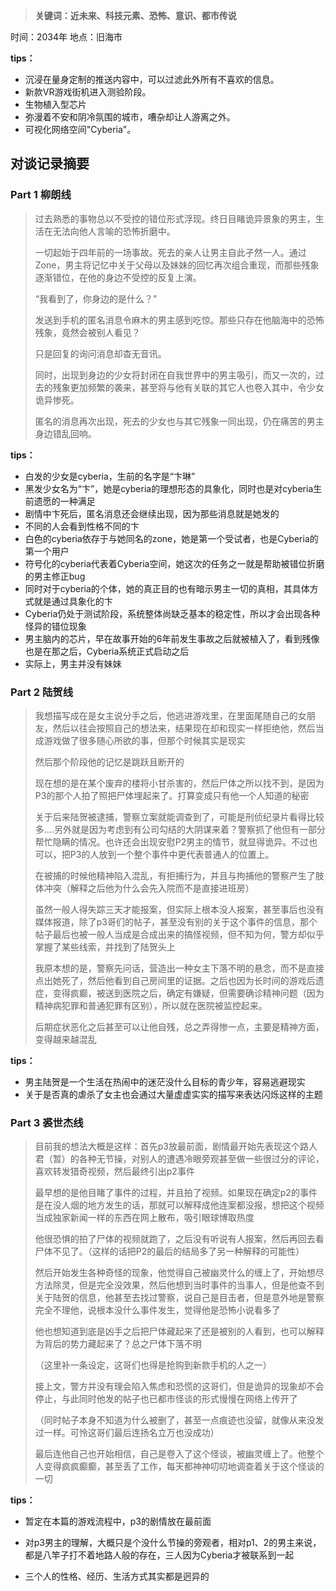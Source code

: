> **关键词：近未来、科技元素、恐怖、意识、都市传说**

时间：2034年
地点：旧海市

**tips：**

* 沉浸在量身定制的推送内容中，可以过滤此外所有不喜欢的信息。
* 新款VR游戏街机进入测验阶段。
* 生物植入型芯片
* 弥漫着不安和阴冷氛围的城市，嘈杂却让人游离之外。
* 可视化网络空间"Cyberia"。

## 对谈记录摘要

### Part 1  柳朗线

> 过去熟悉的事物总以不受控的错位形式浮现。终日目睹诡异景象的男主，生活在无法向他人言喻的恐怖折磨中。
>
> 一切起始于四年前的一场事故。死去的亲人让男主自此孑然一人。通过Zone，男主将记忆中关于父母以及妹妹的回忆再次组合重现，而那些残象逐渐错位，在他的身边不受控的反复上演。
>
>  “我看到了，你身边的是什么？”
>
> 发送到手机的匿名消息令麻木的男主感到吃惊。那些只存在他脑海中的恐怖残象，竟然会被别人看见？
>
> 只是回复的询问消息却杳无音讯。
>
> 同时，出现到身边的少女将封闭在自我世界中的男主吸引，而又一次的，过去的残象更加频繁的袭来，甚至将与他有关联的其它人也卷入其中，令少女诡异惨死。
>
> 匿名的消息再次出现，死去的少女也与其它残象一同出现，仍在痛苦的男主身边错乱回响。

**tips：**

* 白发的少女是cyberia，生前的名字是“卞琳”
* 黑发少女名为“卞”，她是cyberia的理想形态的具象化，同时也是对cyberia生前遗愿的一种满足
* 剧情中卞死后，匿名消息还会继续出现，因为那些消息就是她发的
* 不同的人会看到性格不同的卞
* 白色的cyberia依存于与她同名的zone，她是第一个受试者，也是Cyberia的第一个用户
* 符号化的cyberia代表着Cyberia空间，她这次的任务之一就是帮助被错位折磨的男主修正bug
* 同时对于cyberia的个体，她的真正目的也有暗示男主一切的真相，其具体方式就是通过具象化的卞
* Cyberia仍处于测试阶段，系统整体尚缺乏基本的稳定性，所以才会出现各种怪异的错位现象
* 男主脑内的芯片，早在故事开始的6年前发生事故之后就被植入了，看到残像也是在那之后，Cyberia系统正式启动之后
* 实际上，男主并没有妹妹

### Part 2  陆贺线

> 我想描写成在是女主说分手之后，他逃进游戏里，在里面尾随自己的女朋友，然后以往会按照自己的想法来，结果现在却和现实一样拒绝他，然后当成游戏做了很多随心所欲的事，但那个时候其实是现实
>
> 然后那个阶段他的记忆是跳跃且断开的
>
> 现在想的是在某个废弃的楼将小甘杀害的，然后尸体之所以找不到，是因为P3的那个人拍了照把尸体埋起来了。打算变成只有他一个人知道的秘密
>
> 关于后来陆贺被逮捕，警察立案就能调查到了，可能是刑侦纪录片看得比较多....另外就是因为考虑到有公司勾结的大阴谋来着？警察抓了他但有一部分帮忙隐瞒的情况。也许还会出现安慰P2男主的情节，就显得诡异。不过也可以，把P3的人放到一个整个事件中更代表普通人的位置上。
>
> 在被捕的时候他精神陷入混乱，有拒捕行为，并且与拘捕他的警察产生了肢体冲突（解释之后他为什么会先入院而不是直接进班房）
>
> 虽然一般人得失踪三天才能报案，但实际上根本没人报案，甚至事后也没有媒体报道，除了p3哥们的帖子，甚至没有别的关于这个事件的信息，那个帖子最后也被一般人当成是合成出来的搞怪视频，但不知为何，警方却似乎掌握了某些线索，并找到了陆贺头上
>
> 我原本想的是，警察先问话，营造出一种女主下落不明的悬念，而不是直接点出她死了，然后他看到自己房间里的证据。之后也因为长时间的游戏后遗症，变得疯癫，被送到医院之后，确定有嫌疑，但需要确诊精神问题（因为精神病犯罪和普通犯罪有区别），所以就在医院被监控起来。
>
> 后期症状恶化之后甚至可以让他自残，总之弄得惨一点，主要是精神方面，变得越来越混乱
>
> 

**tips：**

* 男主陆贺是一个生活在热闹中的迷茫没什么目标的青少年，容易逃避现实
* 关于是否真的虐杀了女主也会通过大量虚虚实实的描写来表达闪烁这样的主题

### Part 3  裘世杰线

> 目前我的想法大概是这样：首先p3放最前面，剧情最开始先表现这个路人君（暂）的各种无节操，对别人的遭遇冷眼旁观甚至做一些很过分的评论，喜欢转发猎奇视频，然后最终引出p2事件
>
> 最早想的是他目睹了事件的过程，并且拍了视频。如果现在确定p2的事件是在没人烟的地方发生的话，那就可以解释成他连案都没报，想把这个视频当成独家新闻一样的东西在网上散布，吸引眼球博取热度
>
> 他很恐惧的拍了尸体的视频就跑了，之后没有听说有人报案，然后再回去看尸体不见了。（这样的话把P2的最后的结局多了另一种解释的可能性）
>
> 然后开始发生各种奇怪的现象，他觉得自己被幽灵什么的缠上了，开始想尽方法除灵，但是完全没效果，然后他想到当时事件的当事人，但是他查不到关于陆贺的信息，他甚至去找过警察，说自己是目击者，但是意外地是警察完全不理他，说根本没什么事件发生，觉得他是恐怖小说看多了
>
> 他也想知道到底是凶手之后把尸体藏起来了还是被别的人看到，也可以解释为背后的势力藏起来了？总之尸体下落不明
>
> （这里补一条设定，这哥们也得是抢购到新款手机的人之一）
>
> 接上文，警方并没有理会陷入焦虑和恐慌的这哥们，但是诡异的现象却不会停止，与此同时他发的帖子也已都市怪谈的形式慢慢在网络上传开了
>
> （同时帖子本身不知道为什么被删了，甚至一点痕迹也没留，就像从来没发过一样。可怜这哥们最后连扬名立万也没成功）
>
> 最后连他自己也开始相信，自己是卷入了这个怪谈，被幽灵缠上了。他整个人变得疯疯癫癫，甚至丢了工作，每天都神神叨叨地调查着关于这个怪谈的一切

**tips：**

* 暂定在本篇的游戏流程中，p3的剧情放在最前面

* 对p3男主的理解，大概只是个没什么节操的旁观者，相对p1、2的男主来说，都是八竿子打不着地路人般的存在，三人因为Cyberia才被联系到一起

* 三个人的性格、经历、生活方式其实都是迥异的

